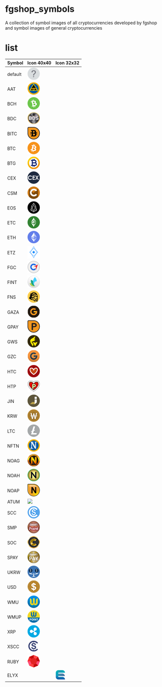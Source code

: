 # fgshop_symbols
A collection of symbol images of all cryptocurrencies developed by fgshop and symbol images of general cryptocurrencies

# list
| Symbol | Icon 40x40 | Icon 32x32 |
|--------|------------|------------|
| default | ![](https://raw.githubusercontent.com/fgshop/fgshop_symbols/main/symbols/40x40/default.png) |  |
| AAT | ![](https://raw.githubusercontent.com/fgshop/fgshop_symbols/main/symbols/40x40/AAT.png) |  |
| BCH | ![](https://raw.githubusercontent.com/fgshop/fgshop_symbols/main/symbols/40x40/BCH.png) |  |
| BDC | ![](https://raw.githubusercontent.com/fgshop/fgshop_symbols/main/symbols/40x40/BDC.png) |  |
| BITC | ![](https://raw.githubusercontent.com/fgshop/fgshop_symbols/main/symbols/40x40/BITC.png) |  |
| BTC | ![](https://raw.githubusercontent.com/fgshop/fgshop_symbols/main/symbols/40x40/BTC.png) |  |
| BTG | ![](https://raw.githubusercontent.com/fgshop/fgshop_symbols/main/symbols/40x40/BTG.png) |  |
| CEX | ![](https://raw.githubusercontent.com/fgshop/fgshop_symbols/main/symbols/40x40/CEX.png) |  |
| CSM | ![](https://raw.githubusercontent.com/fgshop/fgshop_symbols/main/symbols/40x40/CSM.png) |  |
| EOS | ![](https://raw.githubusercontent.com/fgshop/fgshop_symbols/main/symbols/40x40/EOS.png) |  |
| ETC | ![](https://raw.githubusercontent.com/fgshop/fgshop_symbols/main/symbols/40x40/ETC.png) |  |
| ETH | ![](https://raw.githubusercontent.com/fgshop/fgshop_symbols/main/symbols/40x40/ETH.png) |  |
| ETZ | ![](https://raw.githubusercontent.com/fgshop/fgshop_symbols/main/symbols/40x40/ETZ.png) |  |
| FGC | ![](https://raw.githubusercontent.com/fgshop/fgshop_symbols/main/symbols/40x40/FGC.png) |  |
| FINT | ![](https://raw.githubusercontent.com/fgshop/fgshop_symbols/main/symbols/40x40/FINT.png) |  |
| FNS | ![](https://raw.githubusercontent.com/fgshop/fgshop_symbols/main/symbols/40x40/FNS.png) |  |
| GAZA | ![](https://raw.githubusercontent.com/fgshop/fgshop_symbols/main/symbols/40x40/GAZA.png) |  |
| GPAY | ![](https://raw.githubusercontent.com/fgshop/fgshop_symbols/main/symbols/40x40/GPAY.png) |  |
| GWS | ![](https://raw.githubusercontent.com/fgshop/fgshop_symbols/main/symbols/40x40/GWS.png) |  |
| GZC | ![](https://raw.githubusercontent.com/fgshop/fgshop_symbols/main/symbols/40x40/GZC.png) |  |
| HTC | ![](https://raw.githubusercontent.com/fgshop/fgshop_symbols/main/symbols/40x40/HTC.png) |  |
| HTP | ![](https://raw.githubusercontent.com/fgshop/fgshop_symbols/main/symbols/40x40/HTP.png) |  |
| JIN | ![](https://raw.githubusercontent.com/fgshop/fgshop_symbols/main/symbols/40x40/JIN.png) |  |
| KRW | ![](https://raw.githubusercontent.com/fgshop/fgshop_symbols/main/symbols/40x40/KRW.png) |  |
| LTC | ![](https://raw.githubusercontent.com/fgshop/fgshop_symbols/main/symbols/40x40/LTC.png) |  |
| NFTN | ![](https://raw.githubusercontent.com/fgshop/fgshop_symbols/main/symbols/40x40/NFTN.png) |  |
| NOAG | ![](https://raw.githubusercontent.com/fgshop/fgshop_symbols/main/symbols/40x40/NOAG.png) |  |
| NOAH | ![](https://raw.githubusercontent.com/fgshop/fgshop_symbols/main/symbols/40x40/NOAH.png) |  |
| NOAP | ![](https://raw.githubusercontent.com/fgshop/fgshop_symbols/main/symbols/40x40/NOAP.png) |  |
| ATUM | ![](https://raw.githubusercontent.com/fgshop/fgshop_symbols/main/symbols/40x40/ATUM.png) |  |
| SCC | ![](https://raw.githubusercontent.com/fgshop/fgshop_symbols/main/symbols/40x40/SCC.png) |  |
| SMP | ![](https://raw.githubusercontent.com/fgshop/fgshop_symbols/main/symbols/40x40/SMP.png) |  |
| SOC | ![](https://raw.githubusercontent.com/fgshop/fgshop_symbols/main/symbols/40x40/SOC.png) |  |
| SPAY | ![](https://raw.githubusercontent.com/fgshop/fgshop_symbols/main/symbols/40x40/SPAY.png) |  |
| UKRW | ![](https://raw.githubusercontent.com/fgshop/fgshop_symbols/main/symbols/40x40/UKRW.png) |  |
| USD | ![](https://raw.githubusercontent.com/fgshop/fgshop_symbols/main/symbols/40x40/USD.png) |  |
| WMU | ![](https://raw.githubusercontent.com/fgshop/fgshop_symbols/main/symbols/40x40/WMU.png) |  |
| WMUP | ![](https://raw.githubusercontent.com/fgshop/fgshop_symbols/main/symbols/40x40/WMUP.png) |  |
| XRP | ![](https://raw.githubusercontent.com/fgshop/fgshop_symbols/main/symbols/40x40/XRP.png) |  |
| XSCC | ![](https://raw.githubusercontent.com/fgshop/fgshop_symbols/main/symbols/40x40/XSCC.png) |  |
| RUBY | ![](https://raw.githubusercontent.com/fgshop/fgshop_symbols/main/symbols/40x40/RUBY.png) |  |
| ELYX |  | ![](https://raw.githubusercontent.com/fgshop/fgshop_symbols/main/symbols/32x32/ELYX.png) |